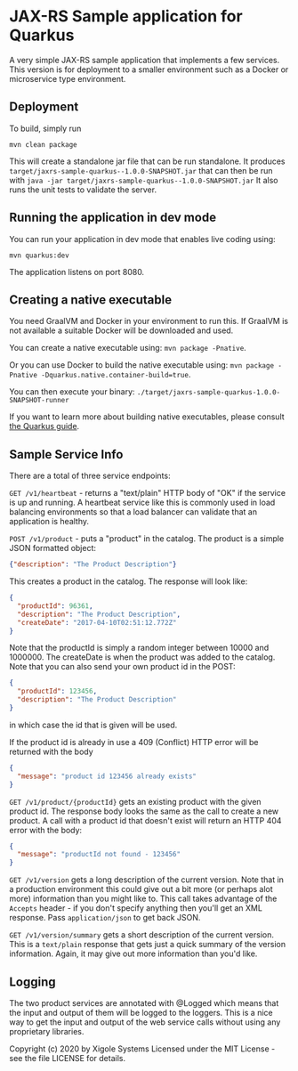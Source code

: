 # JAX-RS Sample application for Quarkus
A very simple JAX-RS sample application that implements a few services.  This version is for
deployment to a smaller environment such as a Docker or microservice type environment. 

Deployment
----

To build, simply run

```mvn clean package```

This will create a standalone jar file that can be run standalone.  It produces
`target/jaxrs-sample-quarkus--1.0.0-SNAPSHOT.jar` that can then be run with
`java -jar target/jaxrs-sample-quarkus--1.0.0-SNAPSHOT.jar`  It also runs the unit tests to validate the server.



## Running the application in dev mode

You can run your application in dev mode that enables live coding using:
```
mvn quarkus:dev
```

The application listens on port 8080.

## Creating a native executable

You need GraalVM and Docker in your environment to run this.  If GraalVM is not available a suitable Docker will be downloaded
and used.

You can create a native executable using: `mvn package -Pnative`.

Or you can use Docker to build the native executable using: `mvn package -Pnative -Dquarkus.native.container-build=true`.

You can then execute your binary: `./target/jaxrs-sample-quarkus-1.0.0-SNAPSHOT-runner`

If you want to learn more about building native executables, please consult [the Quarkus guide](https://quarkus.io/guides/building-native-image-guide).

Sample Service Info
----
There are a total of three service endpoints:

```GET /v1/heartbeat``` - returns a "text/plain" HTTP body of "OK" if the service is up
  and running. A heartbeat service like this is commonly used in load balancing
  environments so that a load balancer can validate that an application is healthy.

```POST /v1/product``` - puts a "product" in the catalog.  The product is a simple JSON
  formatted object:
  
  ```json
{"description": "The Product Description"}
```

This creates a product in the catalog.  The response will look like:

```json
{
  "productId": 96361,
  "description": "The Product Description",
  "createDate": "2017-04-10T02:51:12.772Z"
}
```

Note that the productId is simply a random integer between 10000 and 1000000.  The
createDate is when the product was added to the catalog.  Note that you can also
send your own product id in the POST:

```json
{
  "productId": 123456,
  "description": "The Product Description"
}
```

in which case the id that is given will be used.

If the product id is already in use a 409 (Conflict) HTTP error will be returned
with the body

```json
{
  "message": "product id 123456 already exists"
}
```

```GET /v1/product/{productId}``` gets an existing product with the given product id.
The response body looks the same as the call to create a new product.  A call with a
product id that doesn't exist will return an HTTP 404 error with the body:

```json
{
  "message": "productId not found - 123456"
}
```

```GET /v1/version``` gets a long description of the current version.  Note that in a production environment
this could give out a bit more (or perhaps alot more) information than you might like to.  This call takes
advantage of the `Accepts` header - if you don't specify anything then you'll get an XML response.  Pass
`application/json` to get back JSON.

```GET /v1/version/summary``` gets a short description of the current version.  This is a `text/plain` response
that gets just a quick summary of the version information.  Again, it may give out more information than
you'd like.


Logging
----
The two product services are annotated with @Logged which means that the input
and output of them will be logged to the loggers.  This is a nice way to get
the input and output of the web service calls without using any proprietary libraries.


Copyright (c) 2020
by Xigole Systems
Licensed under the MIT License - see the file LICENSE for details. 
